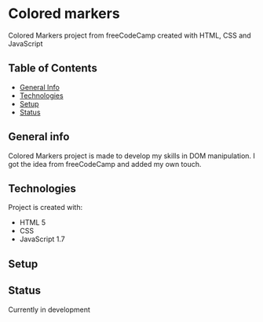 # Colored markers
Colored Markers project from freeCodeCamp created with HTML, CSS and JavaScript

## Table of Contents
* [General Info](#general-info)
* [Technologies](#technologies)
* [Setup](#setup)
* [Status](#status)


## General info
Colored Markers project is made to develop my skills in DOM manipulation. I got the idea from freeCodeCamp and added my own touch. 

## Technologies
Project is created with:
* HTML 5
* CSS
* JavaScript 1.7

## Setup


## Status
Currently in development


